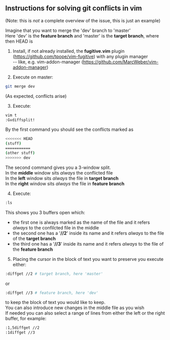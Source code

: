 ## Instructions for solving git conflicts in vim 

(Note: this is _not_ a complete overview of the issue, this is just an example)

Imagine that you want to merge the 'dev' branch to 'master'<br/>
Here 'dev' is the **feature branch** and 'master' is the **target branch**, where then HEAD is <br/>

1. Install, if not already installed, the **fugitive.vim** plugin (https://github.com/tpope/vim-fugitive) with any plugin manager <br/>
   -- like, e.g. vim-addon-manager (https://github.com/MarcWeber/vim-addon-manager)

2. Execute on master:
```bash
git merge dev
```

(As expected, conflicts arise)

3. Execute:
```bash
vim t
:Gvdiffsplit!
```

By the first command you should see the conflicts marked as 
```bash
<<<<<<< HEAD
(stuff)
===========
(other stuff)
>>>>>>> dev
```

The second command gives you a 3-window split. <br/>
In the **middle** window sits _always_ the conflicted file <br/>
In the **left** window sits _always_ the file in **target branch** <br/>
In the **right** window sits _always_ the file in **feature branch** <br/>

4. Execute:
```bash
:ls
```

This shows you 3 buffers open which:
+ the first one is always marked as the name of the file and it refers _always_ to the confilcted file in the middle
+ the second one has a '**//2**' inside its name and it refers _always_ to the file of the **target branch**
+ the third one has a '**//3**' inside its name and it refers _always_ to the file of the **feature branch**

5. Placing the cursor in the block of text you want to preserve you execute either:
```bash
:diffget //2 # target branch, here 'master'
```
or
```bash
:diffget //3 # feature branch, here 'dev'
```
to keep the block of text you would like to keep.<br/>
You can also introduce new changes in the middle file as you wish<br/>
If needed you can also select a range of lines from either the left or the right buffer, for example:

```bash
:1,5diffget //2
:1diffget //3
```
